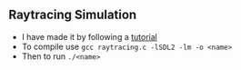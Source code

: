 ## Raytracing Simulation
- I have made it by following a [tutorial](<https://www.youtube.com/watch?v=p6mfnlHUnfE&list=PLChHKfysC0vif08gsmKERWhbq-fjsOEtE&index=1>)
- To compile use ```gcc raytracing.c -lSDL2 -lm -o <name>```
- Then to run ```./<name>```